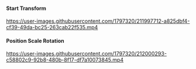 #### Start Transform
  https://user-images.githubusercontent.com/1797320/211997712-a825dbf4-cf39-49da-bc25-263cab22f535.mp4
  
#### Position Scale Rotation  
  https://user-images.githubusercontent.com/1797320/212000293-c58802c9-92b8-480b-8f17-df7a10073845.mp4

